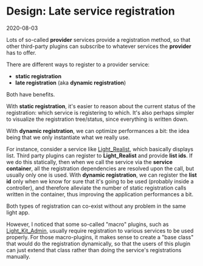 Design: Late service registration
===============
2020-08-03


Lots of so-called **provider** services provide a registration method, so that other third-party plugins can subscribe to whatever services the **provider** has to offer.


There are different ways to register to a provider service:

- **static registration**
- **late registration** (aka **dynamic registration**)



Both have benefits.

With **static registration**, it's easier to reason about the current status of the registration: which service is registering to which.
It's also perhaps simpler to visualize the registration tree/status, since everything is written down.


With **dynamic registration**, we can optimize performances a bit: the idea being that we only instantiate what we really use.


For instance, consider a service like [Light_Realist](https://github.com/lingtalfi/Light_Realist/), which basically displays list.
Third party plugins can register to **Light_Realist** and provide **list ids**.
If we do this statically, then when we call the service via the **service container**, all the registration dependencies are resolved upon the call,
but usually only one is used.
With **dynamic registration**, we can register the **list id** only when we know for sure that it's going to be used (probably inside a controller), and therefore alleviate 
the number of static registration calls written in the container, thus improving the application performances a bit.



Both types of registration can co-exist without any problem in the same light app.

However, I noticed that some so-called "macro" plugins, such as [Light_Kit_Admin](https://github.com/lingtalfi/Light_Kit_Admin), usually require registration to various services to be used properly.
For those macro-plugins, it makes sense to create a "base class" that would do the registration dynamically, so that the users of this plugin can just extend that class rather than doing the service's registrations manually.



     

 
